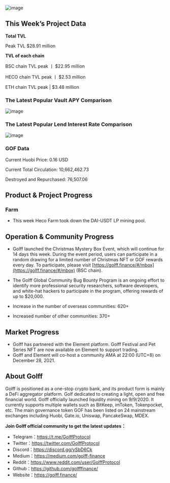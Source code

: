 ![image](https://docs.golff.com/blog/page/week40/1.jpg)

## This Week’s Project Data

**Total TVL**

Peak TVL $28.91 million

**TVL of each chain**

BSC chain TVL peak 丨 $22.95 million

HECO chain TVL peak 丨 $2.53 million

ETH chain TVL peak | $3.48 million

### The Latest Popular Vault APY Comparison

![image](https://docs.golff.com/blog/page/week40/2.jpg)

### The Latest Popular Lend Interest Rate Comparison

![image](https://docs.golff.com/blog/page/week40/3.jpg)

### GOF Data

Current Huobi Price: 0.16 USD

Current Total Circulation: 10,662,462.73

Destroyed and Repurchased: 76,507.06

## Product & Project Progress

### Farm

- This week Heco Farm took down the DAI-USDT LP mining pool.

  

## Operation & Community Progress

- Golff launched the Christmas Mystery Box Event, which will continue for 14 days this week. During the event period, users can participate in a random drawing for a limited number of Christmas NFT or GOF rewards every day. To participate, please visit [https://golff.finance/#/mbox](https://golff.finance/#/mbox) (BSC chain).

- The Golff Global Community Bug Bounty Program is an ongoing effort to identify more professional security researchers, software developers, and white-hat hackers to participate in the program, offering rewards of up to $20,000.

- Increase in the number of overseas communities: 620+

- Increased number of other communities: 370+

  

## Market Progress

- Golff has partnered with the Element platform. Golff Festival and Pet Series NFT are now available on Element to support trading.
- Golff and Element will co-host a community AMA at 22:00 (UTC+8) on December 28, 2021.



## About Golff

Golff is positioned as a one-stop crypto bank, and its product form is mainly a DeFi aggregator platform. Golf dedicated to creating a light, open and free financial world. Golff officially launched liquidity mining on 9/9/2020. It currently supports multiple wallets such as BitKeep, imToken, Tokenpocket, etc. The main governance token GOF has been listed on 24 mainstream exchanges including Huobi, Gate.io, Uniswap, PancakeSwap, MDEX.

**Join Golff official community to get the latest updates：**

- Telegram：https://t.me/GolffProtocol
- Twitter：https://twitter.com/GolffProtocol
- Discord：https://discord.gg/ySbD6Ck
- Medium：https://medium.com/golff-finance
- Reddit：https://www.reddit.com/user/GolffProtocol
- Github：https://github.com/golfffinance/
- Website：https://golff.finance/
